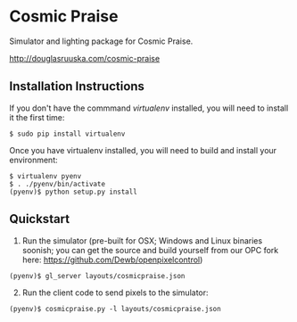 Cosmic Praise
=============

Simulator and lighting package for Cosmic Praise.

http://douglasruuska.com/cosmic-praise

Installation Instructions
-------------------------------------------

If you don't have the commmand *virtualenv* installed, you will need to install it the first time:

  ```
  $ sudo pip install virtualenv
  ```

Once you have virtualenv installed, you will need to build and install your environment:

  ```
  $ virtualenv pyenv
  $ . ./pyenv/bin/activate
  (pyenv)$ python setup.py install
  ```

Quickstart
----------

1. Run the simulator (pre-built for OSX; Windows and Linux binaries soonish; you can get the source and build yourself from our OPC fork here: https://github.com/Dewb/openpixelcontrol) 

  ```
  (pyenv)$ gl_server layouts/cosmicpraise.json
  ```

2. Run the client code to send pixels to the simulator:

  ```
  (pyenv)$ cosmicpraise.py -l layouts/cosmicpraise.json
  ```


